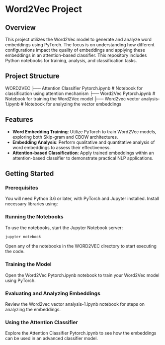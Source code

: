 # Word2Vec Project

## Overview
This project utilizes the Word2Vec model to generate and analyze word embeddings using PyTorch. The focus is on understanding how different configurations impact the quality of embeddings and applying these embeddings in an attention-based classifier. This repository includes Python notebooks for training, analysis, and classification tasks.

## Project Structure
WORD2VEC
├── Attention Classifier Pytorch.ipynb # Notebook for classification using attention mechanism
├── Word2Vec Pytorch.ipynb # Notebook for training the Word2Vec model
├── Word2vec vector analysis-1.ipynb # Notebook for analyzing the vector embeddings


## Features
- **Word Embedding Training**: Utilize PyTorch to train Word2Vec models, exploring both Skip-gram and CBOW architectures.
- **Embedding Analysis**: Perform qualitative and quantitative analysis of word embeddings to assess their effectiveness.
- **Attention-based Classification**: Apply trained embeddings within an attention-based classifier to demonstrate practical NLP applications.

## Getting Started

### Prerequisites
You will need Python 3.6 or later, with PyTorch and Jupyter installed. Install necessary libraries using:

### Running the Notebooks
To use the notebooks, start the Jupyter Notebook server:

```bash
jupyter notebook
```

Open any of the notebooks in the WORD2VEC directory to start executing the code.

### Training the Model
Open the Word2Vec Pytorch.ipynb notebook to train your Word2Vec model using PyTorch.

### Evaluating and Analyzing Embeddings
Review the Word2vec vector analysis-1.ipynb notebook for steps on analyzing the embeddings.

### Using the Attention Classifier
Explore the Attention Classifier Pytorch.ipynb to see how the embeddings can be used in an advanced classifier model.